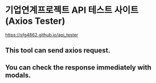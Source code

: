 # 기업연계프로젝트 API 테스트 사이트 (Axios Tester)
https://sfg4862.github.io/api_tester

## This tool can send axios request.
## You can check the response immediately with modals.
